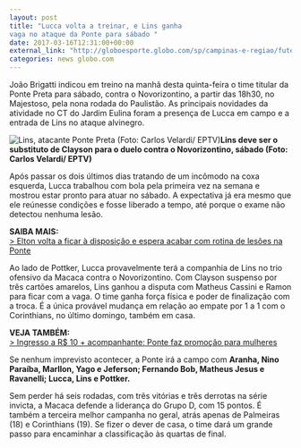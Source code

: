 ```yaml
---
layout: post
title: "Lucca volta a treinar, e Lins ganha 
vaga no ataque da Ponte para sábado "
date: 2017-03-16T12:31:00+00:00
external_link: "http://globoesporte.globo.com/sp/campinas-e-regiao/futebol/times/ponte-preta/noticia/2017/03/lucca-volta-treinar-e-lins-ganha-vaga-no-ataque-da-ponte-para-sabado.html"
categories: news globo.com
---
```

João Brigatti indicou em treino na manhã desta quinta-feira o time titular da Ponte Preta para sábado, contra o Novorizontino, a partir das 18h30, no Majestoso, pela nona rodada do Paulistão. As principais novidades da atividade no CT do Jardim Eulina foram a presença de Lucca em campo e a entrada de Lins no ataque alvinegro.&nbsp;

 ![Lins, atacante Ponte Preta (Foto: Carlos Velardi/ EPTV)](http://s2.glbimg.com/OayIEiTKuXjcGhilOJqgdDOrO5I=/47x20:1044x540/690x360/s.glbimg.com/es/ge/f/original/2017/01/19/lins.4.jpg "Lins, atacante Ponte Preta (Foto: Carlos Velardi/ EPTV)")**Lins deve ser o substituto de Clayson para o duelo contra o Novorizontino, sábado (Foto: Carlos Velardi/ EPTV)**

Após passar os dois últimos dias tratando de um incômodo na coxa esquerda, Lucca trabalhou com bola pela primeira vez na semana e mostrou estar pronto para atuar no sábado.&nbsp;A expectativa já era mesmo que ele reúnesse condições e fosse liberado a tempo, até porque o exame não detectou nenhuma lesão. &nbsp;

**SAIBA MAIS:**  
[\>&nbsp;Elton volta a ficar à disposição e espera acabar com rotina de lesões na Ponte](http://globoesporte.globo.com/sp/campinas-e-regiao/futebol/times/ponte-preta/noticia/2017/03/elton-volta-ficar-disposicao-e-espera-acabar-com-rotina-de-lesoes-na-ponte.html#canal-eptv---campinas)

Ao lado de Pottker, Lucca provavelmente terá a companhia de Lins no trio ofensivo da Macaca contra o Novorizontino. Com Clayson suspenso por três cartões amarelos, Lins ganhou a disputa com Matheus Cassini e Ramon para ficar com a vaga. O time ganha força física e poder de finalização com a troca. É a única provável mudança em relação ao empate por 1 a 1 com o Corinthians, no último domingo, também em casa.&nbsp;

**VEJA TAMBÉM:**  
[\>&nbsp;Ingresso a R$ 10 + acompanhante: Ponte faz promoção para mulheres](http://globoesporte.globo.com/sp/campinas-e-regiao/futebol/times/ponte-preta/noticia/2017/03/ingresso-r-10-acompanhante-ponte-faz-promocao-para-mulheres.html)

Se nenhum imprevisto acontecer, a Ponte irá a campo com **Aranha, Nino Paraíba, Marllon, Yago e Jeferson; Fernando Bob, Matheus Jesus e Ravanelli; Lucca, Lins e Pottker.&nbsp;**

Sem perder há seis rodadas, com três vitórias e três derrotas na série invicta, a Macaca defende a liderança do Grupo D, com 15 pontos. É também a terceira melhor campanha no geral, atrás apenas de Palmeiras (18) e Corinthians (19). Se fizer o dever de casa, o time dará um grande passo para encaminhar a classificação às quartas de final.&nbsp;

